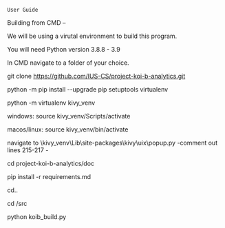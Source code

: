 	User Guide
Building from CMD – 

We will be using a virutal environment to build this program.

You will need Python version 3.8.8 - 3.9


In CMD navigate to a folder of your choice.

git clone https://github.com/IUS-CS/project-koi-b-analytics.git

python -m pip install --upgrade pip setuptools virtualenv

python -m virtualenv kivy_venv

windows: source kivy_venv/Scripts/activate

macos/linux: source kivy_venv/bin/activate


navigate to  \kivy_venv\Lib\site-packages\kivy\uix\popup.py -comment out lines 215-217 -

cd project-koi-b-analytics/doc

pip install -r requirements.md

cd..

cd /src

python koib_build.py

